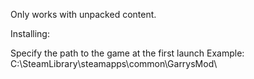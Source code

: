 Only works with unpacked content.

Installing:

Specify the path to the game at the first launch
Example: C:\SteamLibrary\steamapps\common\GarrysMod\
